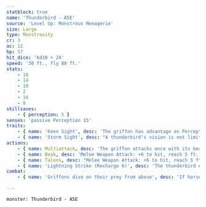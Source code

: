 ```yaml
---
statblock: true
name: 'Thunderbird - A5E'
source: 'Level Up: Monstrous Menagerie'
size: Large
type: Monstrosity
cr: 3
ac: 12
hp: 57
hit_dice: '6d10 + 24'
speed: '30 ft., fly 80 ft.'
stats:
    - 18
    - 14
    - 18
    - 2
    - 16
    - 8
skillsaves:
    - { perception: 5 }
senses: 'passive Perception 15'
traits:
    - { name: 'Keen Sight', desc: 'The griffon has advantage on Perception checks that rely on sight.' }
    - { name: 'Storm Sight', desc: "A thunderbird's vision is not limited by weather." }
actions:
    - { name: Multiattack, desc: 'The griffon attacks once with its beak and once with its talons.' }
    - { name: Beak, desc: 'Melee Weapon Attack: +6 to hit, reach 5 ft., one target. Hit: 9 (2d4 + 4) piercing damage.' }
    - { name: Talons, desc: "Melee Weapon Attack: +6 to hit, reach 5 ft., one target. Hit: 7 (1d6 + 4) slashing damage, or 11 (2d6 + 4) slashing damage if the griffon started its turn at least 20 feet above the target, and the target is grappled (escape DC 14). Until this grapple ends, the griffon can't attack a different target with its talons." }
    - { name: 'Lightning Strike (Recharge 6)', desc: 'The thunderbird exhales a blast of lightning at one target within 60 feet. The target makes a DC 12 Dexterity saving throw, taking 28 (8d6) lightning damage on a failure or half the damage on a success.' }
combat:
    - { name: 'Griffons dive on their prey from above', desc: 'If horses are present, they target them first. If a griffon catches a Large or smaller creature in its talons, it flies at least 30 feet in the air and drops it, or it brings the victim back to its lair. If reduced to 15 hit points or fewer and not in the presence of horses, it retreats.' }

---
```

```statblock
monster: Thunderbird - A5E
```
